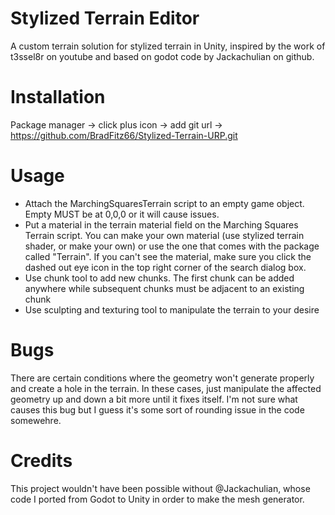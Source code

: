 # Stylized Terrain Editor
A custom terrain solution for stylized terrain in Unity, inspired by the work of t3ssel8r on youtube and based on godot code by Jackachulian on github.


# Installation
Package manager -> click plus icon -> add git url -> https://github.com/BradFitz66/Stylized-Terrain-URP.git 

# Usage
* Attach the MarchingSquaresTerrain script to an empty game object. Empty MUST be at 0,0,0 or it will cause issues.
* Put a material in the terrain material field on the Marching Squares Terrain script. You can make your own material (use stylized terrain shader, or make your own) or use the one that comes with the package called "Terrain". If you can't see the material, make sure you click the dashed out eye icon in the top right corner of the search dialog box.
* Use chunk tool to add new chunks. The first chunk can be added anywhere while subsequent chunks must be adjacent to an existing chunk
* Use sculpting and texturing tool to manipulate the terrain to your desire

# Bugs
There are certain conditions where the geometry won't generate properly and create a hole in the terrain. In these cases, just manipulate the affected geometry up and down a bit more until it fixes itself.
I'm not sure what causes this bug but I guess it's some sort of rounding issue in the code somewehre.


# Credits
This project wouldn't have been possible without @Jackachulian, whose code I ported from Godot to Unity in order to make the mesh generator.

